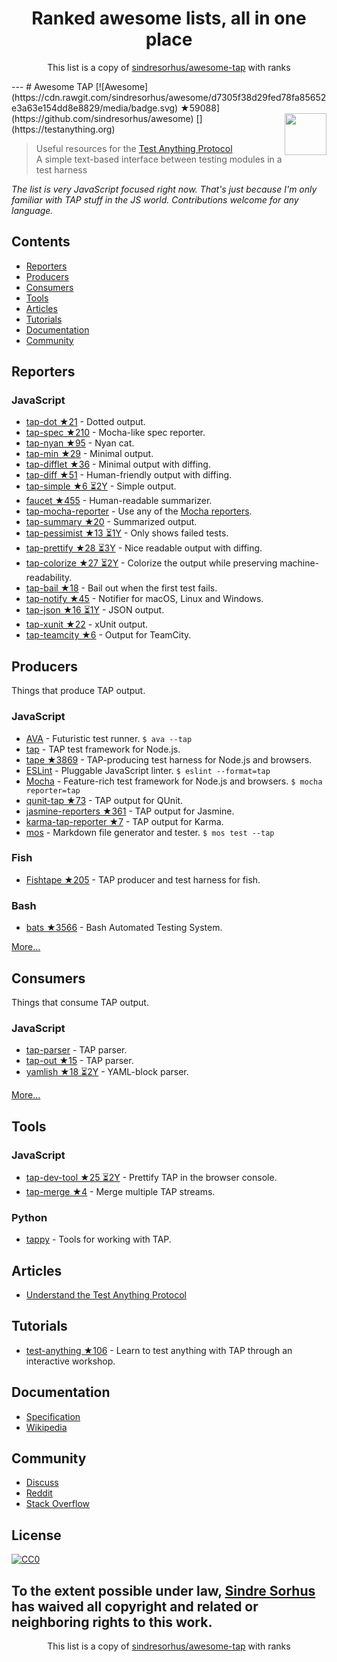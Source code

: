 <h1 align="center">
Ranked awesome lists, all in one place
</h1>
<p align="center">
	This list is a copy of <a href="sindresorhus/awesome-tap">sindresorhus/awesome-tap</a> with ranks
</p>
---
# Awesome TAP [![Awesome](https://cdn.rawgit.com/sindresorhus/awesome/d7305f38d29fed78fa85652e3a63e154dd8e8829/media/badge.svg) ★59088](https://github.com/sindresorhus/awesome) [<img src="https://testanything.org/images/tap.png" width="67" align="right">](https://testanything.org)


> Useful resources for the [Test Anything Protocol](https://testanything.org)<br>
> A simple text-based interface between testing modules in a test harness

*The list is very JavaScript focused right now. That's just because I'm only familiar with TAP stuff in the JS world. Contributions welcome for any language.*


## Contents

- [Reporters](#reporters)
- [Producers](#producers)
- [Consumers](#consumers)
- [Tools](#tools)
- [Articles](#articles)
- [Tutorials](#tutorials)
- [Documentation](#documentation)
- [Community](#community)


## Reporters

### JavaScript

- [tap-dot ★21](https://github.com/scottcorgan/tap-dot) - Dotted output.
- [tap-spec ★210](https://github.com/scottcorgan/tap-spec) - Mocha-like spec reporter.
- [tap-nyan ★95](https://github.com/calvinmetcalf/tap-nyan) - Nyan cat.
- [tap-min ★29](https://github.com/gummesson/tap-min) - Minimal output.
- [tap-difflet ★36](https://github.com/namuol/tap-difflet) - Minimal output with diffing.
- [tap-diff ★51](https://github.com/axross/tap-diff) - Human-friendly output with diffing.
- [tap-simple ★6 ⏳2Y](https://github.com/joeybaker/tap-simple) - Simple output.
- [faucet ★455](https://github.com/substack/faucet) - Human-readable summarizer.
- [tap-mocha-reporter](https://github.com/isaacs/tap-mocha-reporter) - Use any of the [Mocha reporters](https://github.com/isaacs/tap-mocha-reporter/tree/master/lib/reporters).
- [tap-summary ★20](https://github.com/zoubin/tap-summary) - Summarized output.
- [tap-pessimist ★13 ⏳1Y](https://github.com/clux/tap-pessimist) - Only shows failed tests.
- [tap-prettify ★28 ⏳3Y](https://github.com/toolness/tap-prettify) - Nice readable output with diffing.
- [tap-colorize ★27 ⏳2Y](https://github.com/substack/tap-colorize) - Colorize the output while preserving machine-readability.
- [tap-bail ★18](https://github.com/juliangruber/tap-bail) - Bail out when the first test fails.
- [tap-notify ★45](https://github.com/axross/tap-notify) - Notifier for macOS, Linux and Windows.
- [tap-json ★16 ⏳1Y](https://github.com/gummesson/tap-json) - JSON output.
- [tap-xunit ★22](https://github.com/aghassemi/tap-xunit) - xUnit output.
- [tap-teamcity ★6](https://github.com/smockle/tap-teamcity) - Output for TeamCity.


## Producers

Things that produce TAP output.

### JavaScript

- [AVA](https://github.com/sindresorhus/ava) - Futuristic test runner. `$ ava --tap`
- [tap](https://github.com/isaacs/node-tap) - TAP test framework for Node.js.
- [tape ★3869](https://github.com/substack/tape) - TAP-producing test harness for Node.js and browsers.
- [ESLint](http://eslint.org/docs/user-guide/formatters/#tap) - Pluggable JavaScript linter. `$ eslint --format=tap`
- [Mocha](https://mochajs.org) - Feature-rich test framework for Node.js and browsers. `$ mocha reporter=tap`
- [qunit-tap ★73](https://github.com/twada/qunit-tap) - TAP output for QUnit.
- [jasmine-reporters ★361](https://github.com/larrymyers/jasmine-reporters) - TAP output for Jasmine.
- [karma-tap-reporter ★7](https://github.com/fumiakiy/karma-tap-reporter) - TAP output for Karma.
- [mos](https://github.com/zkochan/mos) - Markdown file generator and tester. `$ mos test --tap`

### Fish

- [Fishtape ★205](https://github.com/fisherman/fishtape) - TAP producer and test harness for fish.

### Bash

- [bats ★3566](https://github.com/sstephenson/bats) - Bash Automated Testing System.

[More...](https://testanything.org/producers.html)


## Consumers

Things that consume TAP output.

### JavaScript

- [tap-parser](https://github.com/substack/tap-parser) - TAP parser.
- [tap-out ★15](https://github.com/scottcorgan/tap-out) - TAP parser.
- [yamlish ★18 ⏳2Y](https://github.com/isaacs/yamlish) - YAML-block parser.

[More...](https://testanything.org/consumers.html)


## Tools

### JavaScript

- [tap-dev-tool ★25 ⏳2Y](https://github.com/Jam3/tap-dev-tool) - Prettify TAP in the browser console.
- [tap-merge ★4](https://github.com/anko/tap-merge) - Merge multiple TAP streams.

### Python

- [tappy](https://github.com/mblayman/tappy) - Tools for working with TAP.


## Articles

- [Understand the Test Anything Protocol](http://www.effectiveperlprogramming.com/2011/05/understand-the-test-anything-protocol/)


## Tutorials

- [test-anything ★106](https://github.com/finnp/test-anything) - Learn to test anything with TAP through an interactive workshop.


## Documentation

- [Specification](https://testanything.org/tap-version-13-specification.html)
- [Wikipedia](https://en.wikipedia.org/wiki/Test_Anything_Protocol)


## Community

- [Discuss](https://github.com/TestAnything/Specification/issues)
- [Reddit](https://www.reddit.com/r/testanythingprotocol)
- [Stack Overflow](http://stackoverflow.com/questions/tagged/tap)


## License

[![CC0](http://mirrors.creativecommons.org/presskit/buttons/88x31/svg/cc-zero.svg)](https://creativecommons.org/publicdomain/zero/1.0/)

To the extent possible under law, [Sindre Sorhus](http://sindresorhus.com) has waived all copyright and related or neighboring rights to this work.
---
<p align="center">
	This list is a copy of <a href="sindresorhus/awesome-tap">sindresorhus/awesome-tap</a> with ranks
</p>

<script>
  (function(i,s,o,g,r,a,m){i['GoogleAnalyticsObject']=r;i[r]=i[r]||function(){
  (i[r].q=i[r].q||[]).push(arguments)},i[r].l=1*new Date();a=s.createElement(o),
  m=s.getElementsByTagName(o)[0];a.async=1;a.src=g;m.parentNode.insertBefore(a,m)
  })(window,document,'script','https://www.google-analytics.com/analytics.js','ga');

  ga('create', 'UA-100705027-1', 'auto');
  ga('send', 'pageview');

</script>
